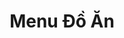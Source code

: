 ---
layout: "category-page"
title: "Menu Đồ Ăn"
description: "Tải miễn phí file đồ hoạ vector Menu Đồ Ăn png jpg pdf ai crd..."
permalink: "/category/menu-do-an/"
image: "/assets/images/affiliates.jpg"
color: "#121826"
---